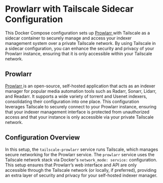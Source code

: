 # Prowlarr with Tailscale Sidecar Configuration

This Docker Compose configuration sets up [Prowlarr ](https://github.com/Prowlarr/Prowlarr) with Tailscale as a sidecar container to securely manage and access your indexer management system over a private Tailscale network. By using Tailscale in a sidecar configuration, you can enhance the security and privacy of your Prowlarr instance, ensuring that it is only accessible within your Tailscale network.

## Prowlarr

[Prowlarr ](https://github.com/Prowlarr/Prowlarr) is an open-source, self-hosted application that acts as an indexer manager for popular media automation tools such as Radarr, Sonarr, Lidarr, and Readarr. It supports a wide variety of torrent and Usenet indexers, consolidating their configuration into one place. This configuration leverages Tailscale to securely connect to your Prowlarr instance, ensuring that your indexer management interface is protected from unauthorized access and that your instance is only accessible via your private Tailscale network.

## Configuration Overview

In this setup, the `tailscale-prowlarr` service runs Tailscale, which manages secure networking for the Prowlarr service. The `prowlarr` service uses the Tailscale network stack via Docker's `network_mode: service:` configuration. This setup ensures that Prowlarr’s web interface and API are only accessible through the Tailscale network (or locally, if preferred), providing an extra layer of security and privacy for your self-hosted indexer manager.